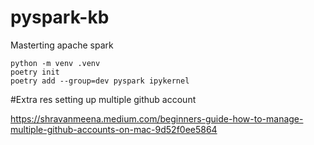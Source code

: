 # pyspark-kb
Masterting apache spark

```
python -m venv .venv
poetry init
poetry add --group=dev pyspark ipykernel
```



#Extra res
setting up multiple github account 

https://shravanmeena.medium.com/beginners-guide-how-to-manage-multiple-github-accounts-on-mac-9d52f0ee5864
